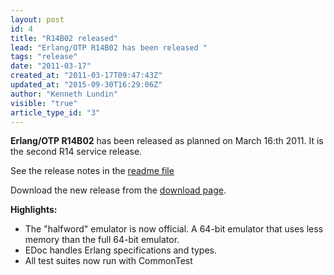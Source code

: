 ```yaml
---
layout: post
id: 4
title: "R14B02 released"
lead: "Erlang/OTP R14B02 has been released "
tags: "release"
date: "2011-03-17"
created_at: "2011-03-17T09:47:43Z"
updated_at: "2015-09-30T16:29:06Z"
author: "Kenneth Lundin"
visible: "true"
article_type_id: "3"
---
```


**Erlang/OTP R14B02** has been released as planned on March 16:th 2011. It is the second R14 service release.

 See the release notes in the [readme file](https://erlang.org/download/otp_src_R14B02.readme)

 Download the new release from the [download page](https://erlang.org/download.html).

**Highlights:**
* The "halfword" emulator is now official. A 64-bit emulator that uses less memory than the full 64-bit emulator.
* EDoc handles Erlang specifications and types.
* All test suites now run with CommonTest
